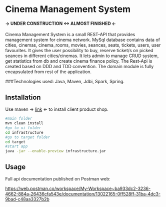 # Cinema Management System

#### -> UNDER CONSTRUCTION <-> ALMOST FINISHED <-

Cinema Management System is a small REST-API that provides management system for cinema network. MySql database contains
data of cities, cinemas, cinema_rooms, movies, seances, seats, tickets, users, user favourites. It gives the user
possibility to buy, reserve ticket/s on picked seances in different cities/cinemas. It lets admin to manage CRUD system,
get statistics from db and create cinema finance policy. The Rest-Api is created based on DDD and TDD convention. The
domain module is fully encapsulated from rest of the application.

###Technologies used: Java, Maven, Jdbi, Spark, Spring.

## Installation

Use maven -> [link](https://maven.apache.org/download.cgi) <- to install client product shop.

```bash
#main folder
mvn clean install
#go to ui folder 
cd infrastructure
#go to target folder
cd target
#start app
java -jar --enable-preview infrastructure.jar
```

## Usage

Full api documentation published on Postman web:

https://web.postman.co/workspace/My-Workspace~ba933dc2-3236-4662-884a-26436cfa543e/documentation/13022165-0ff528ff-31ba-4dc3-9bad-c48aa3327b2b